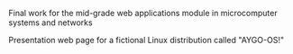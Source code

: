 Final work for the mid-grade web applications module in microcomputer systems and networks

Presentation web page for a fictional Linux distribution called "AYGO-OS!"
